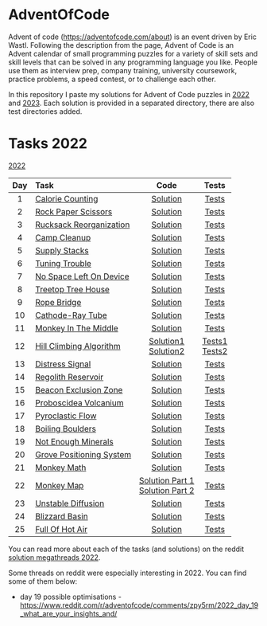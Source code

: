 # AdventOfCode
Advent of code (https://adventofcode.com/about) is an event driven by Eric Wastl. Following the description from the page, Advent of Code is an Advent calendar of small programming puzzles for a variety of skill sets and skill levels that can be solved in any programming language you like. People use them as interview prep, company training, university coursework, practice problems, a speed contest, or to challenge each other.

In this repository I paste my solutions for Advent of Code puzzles in [2022](src/main/java/com/example/adventofcode/year2022/README.md) and [2023](src/main/java/com/example/adventofcode/year2023/README.md). Each solution is provided in a separated directory, there are also test directories added.

# Tasks 2022
[2022](src/main/java/com/example/adventofcode/year2022/README.md)

| Day | Task | Code | Tests |
|:---:|:---|:---:|:---:|
| 1 | [Calorie Counting](https://adventofcode.com/2022/day/1) | [Solution](src/main/java/com/example/adventofcode/year2022/year2022/day01/CalorieCounting.java) | [Tests](src/test/java/com/example/adventofcode/day01/CalorieCountingTest.java) |
| 2 | [Rock Paper Scissors](https://adventofcode.com/2022/day/2) | [Solution](src/main/java/com/example/adventofcode/year2022/year2022/day02/RockPaperScissors.java) | [Tests](src/test/java/com/example/adventofcode/day02/RockPaperScissorsTest.java) |
| 3 | [Rucksack Reorganization](https://adventofcode.com/2022/day/3) | [Solution](src/main/java/com/example/adventofcode/year2022/year2022/day03/RucksackReorganization.java) | [Tests](src/test/java/com/example/adventofcode/day03/RucksackReorganizationTest.java) |
| 4 | [Camp Cleanup](https://adventofcode.com/2022/day/4) | [Solution](src/main/java/com/example/adventofcode/year2022/year2022/day04/CampCleanup.java) | [Tests](src/test/java/com/example/adventofcode/day04/CampCleanupTest.java) |
| 5 | [Supply Stacks](https://adventofcode.com/2022/day/5) | [Solution](src/main/java/com/example/adventofcode/year2022/year2022/day05/SupplyStacks.java) | [Tests](src/test/java/com/example/adventofcode/day05/SupplyStacksTest.java) |
| 6 | [Tuning Trouble](https://adventofcode.com/2022/day/6) | [Solution](src/main/java/com/example/adventofcode/year2022/year2022/day06/TuningTrouble.java) | [Tests](src/test/java/com/example/adventofcode/day06/TuningTroubleTest.java) |
| 7 | [No Space Left On Device](https://adventofcode.com/2022/day/7) | [Solution](src/main/java/com/example/adventofcode/year2022/year2022/day07/NoSpaceLeftOnDevice.java) | [Tests](src/test/java/com/example/adventofcode/day07/NoSpaceLeftOnDeviceTest.java) |
| 8 | [Treetop Tree House](https://adventofcode.com/2022/day/8) | [Solution](src/main/java/com/example/adventofcode/year2022/year2022/day08/TreetopTreeHouse.java) | [Tests](src/test/java/com/example/adventofcode/day08/TreetopTreeHouseTest.java) |
| 9 | [Rope Bridge](https://adventofcode.com/2022/day/9) | [Solution](src/main/java/com/example/adventofcode/year2022/year2022/day09/RopeBridge.java) | [Tests](src/test/java/com/example/adventofcode/day09/RopeBridgeTest.java) |
| 10 | [Cathode-Ray Tube](https://adventofcode.com/2022/day/10) | [Solution](src/main/java/com/example/adventofcode/year2022/year2022/day10/CathodeRayTube.java) | [Tests](src/test/java/com/example/adventofcode/day10/CathodeRayTubeTest.java) |
| 11 | [Monkey In The Middle](https://adventofcode.com/2022/day/11) | [Solution](src/main/java/com/example/adventofcode/year2022/year2022/day11/MonkeyInTheMiddle.java) | [Tests](src/test/java/com/example/adventofcode/day11/MonkeyInTheMiddleTest.java) |
| 12 | [Hill Climbing Algorithm](https://adventofcode.com/2022/day/12) | [Solution1](src/main/java/com/example/adventofcode/year2022/year2022/day12/HillClimbingAlgorithm.java) <br> [Solution2](src/main/java/com/example/adventofcode/year2022/year2022/day12/HillClimbingAlgorithmSolution2.java) | [Tests1](src/test/java/com/example/adventofcode/day12/HillClimbingAlgorithmTest.java) <br> [Tests2](src/test/java/com/example/adventofcode/day12/HillClimbingAlgorithmSolution2Test.java) |
| 13 | [Distress Signal](https://adventofcode.com/2022/day/13) | [Solution](src/main/java/com/example/adventofcode/year2022/year2022/day13/DistressSignal.java) | [Tests](src/test/java/com/example/adventofcode/day13/DistressSignalTest.java) |
| 14 | [Regolith Reservoir](https://adventofcode.com/2022/day/14) | [Solution](src/main/java/com/example/adventofcode/year2022/year2022/day14/RegolithReservoir.java) | [Tests](src/test/java/com/example/adventofcode/day14/RegolithReservoirTest.java) |
| 15 | [Beacon Exclusion Zone](https://adventofcode.com/2022/day/15) | [Solution](src/main/java/com/example/adventofcode/year2022/year2022/day15/BeaconExclusionZone.java) | [Tests](src/test/java/com/example/adventofcode/day15/BeaconExclusionZoneTest.java) |
| 16 | [Proboscidea Volcanium](https://adventofcode.com/2022/day/16) | [Solution](src/main/java/com/example/adventofcode/year2022/year2022/day16/ProboscideaVolcanium.java) | [Tests](src/test/java/com/example/adventofcode/day16/ProboscideaVolcaniumTest.java) |
| 17 | [Pyroclastic Flow](https://adventofcode.com/2022/day/17) | [Solution](src/main/java/com/example/adventofcode/year2022/year2022/day17/PyroclasticFlow.java) | [Tests](src/test/java/com/example/adventofcode/day17/PyroclasticFlowTest.java) |
| 18 | [Boiling Boulders](https://adventofcode.com/2022/day/18) | [Solution](src/main/java/com/example/adventofcode/year2022/year2022/day18/BoilingBoulders.java) | [Tests](src/test/java/com/example/adventofcode/day18/BoilingBouldersTest.java) |
| 19 | [Not Enough Minerals](https://adventofcode.com/2022/day/19) | [Solution](src/main/java/com/example/adventofcode/year2022/year2022/day19/NotEnoughMinerals.java) | [Tests](src/test/java/com/example/adventofcode/day19/NotEnoughMineralsTest.java) |
| 20 | [Grove Positioning System](https://adventofcode.com/2022/day/20) | [Solution](src/main/java/com/example/adventofcode/year2022/year2022/day20/GrovePositioningSystem.java) | [Tests](src/test/java/com/example/adventofcode/day20/GrovePositioningSystemTest.java) |
| 21 | [Monkey Math](https://adventofcode.com/2022/day/21) | [Solution](src/main/java/com/example/adventofcode/year2022/year2022/day21/MonkeyMath.java) | [Tests](src/test/java/com/example/adventofcode/day21/MonkeyMathTest.java) |
| 22 | [Monkey Map](https://adventofcode.com/2022/day/22) | [Solution Part 1](src/main/java/com/example/adventofcode/year2022/year2022/day22/MonkeyMap.java) <br> [Solution Part 2](src/main/java/com/example/adventofcode/year2022/year2022/day22/MonkeyMapCube.java)| [Tests](src/test/java/com/example/adventofcode/day22/MonkeyMapTest.java) |
| 23 | [Unstable Diffusion](https://adventofcode.com/2022/day/23) | [Solution](src/main/java/com/example/adventofcode/year2022/year2022/day23/UnstableDiffusion.java) | [Tests](src/test/java/com/example/adventofcode/day23/UnstableDiffusionTest.java) |
| 24 | [Blizzard Basin](https://adventofcode.com/2022/day/24) | [Solution](src/main/java/com/example/adventofcode/year2022/year2022/day24/BlizzardBasin.java) | [Tests](src/test/java/com/example/adventofcode/day24/BlizzardBasinTest.java) |
| 25 | [Full Of Hot Air](https://adventofcode.com/2022/day/25) | [Solution](src/main/java/com/example/adventofcode/year2022/year2022/day25/FullOfHotAir.java) | [Tests](src/test/java/com/example/adventofcode/day25/FullOfHotAirTest.java) |

You can read more about each of the tasks (and solutions) on the reddit [solution megathreads 2022](https://www.reddit.com/r/adventofcode/wiki/archives/solution_megathreads/2022/).

Some threads on reddit were especially interesting in 2022. You can find some of them below:
* day 19 possible optimisations - https://www.reddit.com/r/adventofcode/comments/zpy5rm/2022_day_19_what_are_your_insights_and/
